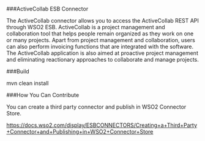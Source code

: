 ###ActiveCollab ESB Connector

The ActiveCollab connector allows you to access the ActiveCollab REST API through WSO2 ESB. ActiveCollab is a project management and collaboration tool that helps people remain organized as they work on one or many projects. Apart from project management and collaboration, users can also perform invoicing functions that are integrated with the software. The ActiveCollab application is also aimed at proactive project management and eliminating reactionary approaches to collaborate and manage projects.

###Build

mvn clean install

###How You Can Contribute

You can create a third party connector and publish in WSO2 Connector Store.

https://docs.wso2.com/display/ESBCONNECTORS/Creating+a+Third+Party+Connector+and+Publishing+in+WSO2+Connector+Store